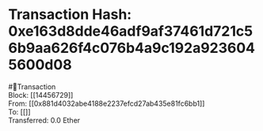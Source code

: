 
Transaction Hash: 0xe163d8dde46adf9af37461d721c56b9aa626f4c076b4a9c192a9236045600d08
====================================================================================
  
#💸Transaction  
Block: [[14456729]]  
From: [[0x881d4032abe4188e2237efcd27ab435e81fc6bb1]]  
To: [[]]  
Transferred: 0.0 Ether